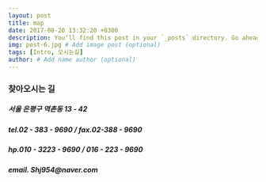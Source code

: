 ```yaml
---
layout: post
title: map
date: 2017-08-20 13:32:20 +0300
description: You’ll find this post in your `_posts` directory. Go ahead and edit it and re-build the site to see your changes. # Add post description (optional)
img: post-6.jpg # Add image post (optional)
tags: [Intro, 오시는길]
author: # Add name author (optional)
---
```


<script type="text/javascript"
	src="https://openapi.map.naver.com/openapi/v3/maps.js?clientId=mg6WE1ZUhziVcIsKUuZd&submodules=geocoder"></script>

<h3 class="p2">찾아오시는 길</h3>
												<h5>서울 은평구 역촌동 13 - 42</h5>
												<h5>tel.02 - 383 - 9690 / fax.02-388 - 9690</h5>
												<h5>hp.010 - 3223 - 9690 / 016 - 223 - 9690</h5>
												<h5>email. Shj954@naver.com</h5>
												<form id="contact-form" method="post"
													enctype="multipart/form-data">
													<!--------------------------------- 네이버 지도 ------------------------------- -->
													<div id="map" style="width: 100%; height: 400px;"></div>
													<script>
													<!-- 지도 생성시에 옵션을 지정할 수 있습니다. !-->
														var map = new naver.maps.Map(
																'map',
																{
																	center : new naver.maps.LatLng(
																			37.606385,
																			126.918342),zoom : 11,	minZoom : 4,zoomControl : true,	zoomControlOptions :
  {position : naver.maps.Position.TOP_RIGHT}});
														var marker = new naver.maps.Marker(
																{
																	position : new naver.maps.LatLng(
																			37.606495,
																			126.918472),
																	map : map
																});
													</script>
												</form>
